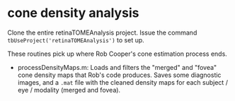 # cone density analysis
Clone the entire retinaTOMEAnalysis project. Issue the command `tbUseProject('retinaTOMEAnalysis')` to set up. 

These routines pick up where Rob Cooper's cone estimation process ends.

- processDensityMaps.m: Loads and filters the "merged" and "fovea" cone density maps that Rob's code produces. Saves some diagnostic images, and a `.mat` file with the cleaned density maps for each subject / eye / modality (merged and fovea).
